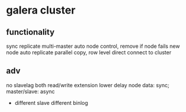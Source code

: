 # galera cluster
## functionality
sync replicate
multi-master
auto node control, remove if node fails
new node auto replicate
parallel copy, row level
direct connect to cluster

## adv
no slavelag
both read/write extension
lower delay
node data: sync; master/slave: async
  - different slave different binlog


























